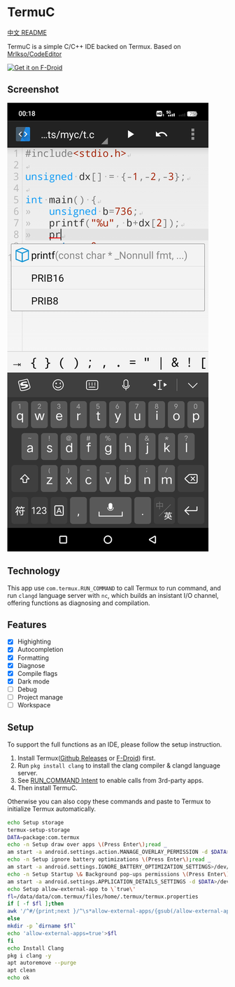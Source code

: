 # TermuC

[中文 README](./README_zh.md)

TermuC is a simple C/C++ IDE backed on Termux. Based on [MrIkso/CodeEditor](//github.com/MrIkso/CodeEditor)

[<img src="https://fdroid.gitlab.io/artwork/badge/get-it-on.png"
    alt="Get it on F-Droid"
    height="80">](https://f-droid.org/packages/cn.rbc.termuc)

## Screenshot

![1](fastlane/metadata/android/en-US/images/phoneScreenshots/1.jpg)

## Technology

This app use `com.termux.RUN_COMMAND` to call Termux to run command, and run `clangd` language server with `nc`, which builds an insistant I/O channel, offering functions as diagnosing and compilation.

## Features

- [x] Highighting
- [x] Autocompletion
- [x] Formatting
- [x] Diagnose
- [x] Compile flags
- [x] Dark mode
- [ ] Debug
- [ ] Project manage
- [ ] Workspace

## Setup

To support the full functions as an IDE, please follow the setup instruction.

1. Install Termux([Github Releases](https://github.com/termux/termux-app/releases) or [F-Droid](https://f-droid.org/packages/com.termux)) first.
2. Run `pkg install clang` to install the clang compiler & clangd language server.
3. See [RUN_COMMAND Intent](https://github.com/termux/termux-app/wiki/RUN_COMMAND-Intent#setup-instructions) to enable calls from 3rd-party apps.
4. Then install TermuC.

Otherwise you can also copy these commands and paste to Termux to initialize Termux automatically.

```bash
echo Setup storage
termux-setup-storage
DATA=package:com.termux
echo -n Setup draw over apps \(Press Enter\);read _
am start -a android.settings.action.MANAGE_OVERLAY_PERMISSION -d $DATA>/dev/null
echo -n Setup ignore battery optimizations \(Press Enter\);read _
am start -a android.settings.IGNORE_BATTERY_OPTIMIZATION_SETTINGS>/dev/null
echo -n Setup Startup \& Background pop-ups permissions \(Press Enter\);read _
am start -a android.settings.APPLICATION_DETAILS_SETTINGS -d $DATA>/dev/null
echo Setup allow-external-app to \`true\'
fl=/data/data/com.termux/files/home/.termux/termux.properties
if [ -f $fl ];then
awk '/^#/{print;next }/^\s*allow-external-apps/{gsub(/allow-external-apps.*/,"allow-external-apps=true");found=1}{print $0}END{if(!found)print "allow-external-apps=true"}' $fl>$TMPDIR/a.tmp && mv $TMPDIR/a.tmp $fl
else
mkdir -p `dirname $fl`
echo 'allow-external-apps=true'>$fl
fi
echo Install Clang
pkg i clang -y
apt autoremove --purge
apt clean
echo ok
```